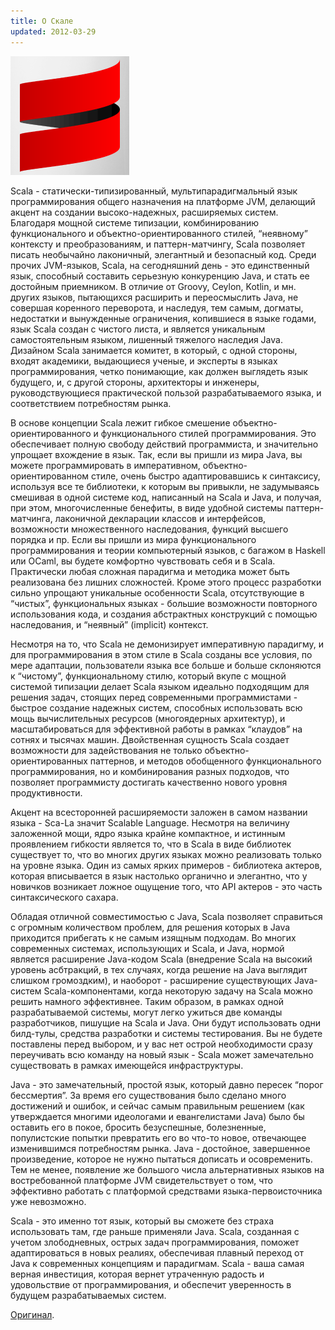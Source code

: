 ```yaml
---
title: О Скале
updated: 2012-03-29
---
```


<div class="image imageright">
  <img title="YT"
       alt="Scala logo"
       src="/images/scala-logo.png">
</div>

Scala - статически-типизированный, мультипарадигмальный язык программирования общего назначения на платформе JVM, делающий акцент на создании высоко-надежных, расширяемых систем. Благодаря мощной системе типизации, комбинированию функционального и объектно-ориентированного стилей, “неявному” контексту и преобразованиям, и паттерн-матчингу, Scala позволяет писать необычайно лаконичный, элегантный и безопасный код. Среди прочих JVM-языков, Scala, на сегодняшний день - это единственный язык, способный составить серьезную конкуренцию Java, и стать ее достойным приемником. В отличие от Groovy, Ceylon, Kotlin, и мн. других языков, пытающихся расширить и переосмыслить Java, не совершая коренного переворота, и наследуя, тем самым, догматы, недостатки и вынужденные ограничения, копившиеся в языке годами, язык Scala создан с чистого листа, и является уникальным самостоятельным языком, лишенный тяжелого наследия Java. Дизайном Scala занимается комитет, в который, с одной стороны, входят академики, выдающиеся ученые, и эксперты в языках программирования, четко понимающие, как должен выглядеть язык будущего, и, с другой стороны, архитекторы и инженеры, руководствующиеся практической пользой разрабатываемого языка, и соответствием потребностям рынка.

В основе концепции Scala лежит гибкое смешение объектно-ориентированного и функционального стилей программирования. Это обеспечивает полную свободу действий программиста, и значительно упрощает вхождение в язык. Так, если вы пришли из мира Java, вы можете программировать в императивном, объектно-ориентированном стиле, очень быстро адаптировавшись к синтаксису, используя все те библиотеки, к которым вы привыкли, не задумываясь смешивая в одной системе код, написанный на Scala и Java, и получая, при этом, многочисленные бенефиты, в виде удобной системы паттерн-матчинга, лаконичной декларации классов и интерфейсов, возможности множественного наследования, функций высшего порядка и пр. Если вы пришли из мира функционального программирования и теории компьютерный языков, с багажом в Haskell или OCaml, вы будете комфортно чувствовать себя и в Scala. Практически любая сложная парадигма и методика может быть реализована без лишних сложностей. Кроме этого процесс разработки сильно упрощают уникальные особенности Scala, отсутствующие в “чистых”, функциональных языках - большие возможности повторного использования кода, и создания абстрактных конструкций с помощью наследования, и “неявный” (implicit) контекст.

Несмотря на то, что Scala не демонизирует императивную парадигму, и для программирования в этом стиле в Scala созданы все условия, по мере адаптации, пользователи языка все больше и больше склоняются к “чистому”, функциональному стилю, который вкупе с мощной системой типизации делает Scala языком идеально подходящим для решения задач, стоящих перед современными программистами - быстрое создание надежных систем, способных использовать всю мощь вычислительных ресурсов (многоядерных архитектур), и масштабироваться для эффективной работы в рамках “клаудов” на сотнях и тысячах машин. Двойственная сущность Scala создает возможности для задействования не только объектно-ориентированных паттернов, и методов обобщенного функционального программирования, но и комбинирования разных подходов, что позволяет программисту достигать качественно нового уровня продуктивности.

Акцент на всесторонней расширяемости заложен в самом названии языка - Sca-La значит Scalable Language. Несмотря на величину заложенной мощи, ядро языка крайне компактное, и истинным проявлением гибкости является то, что в Scala в виде библиотек существует то, что во многих других языках можно реализовать только на уровне языка. Один из самых ярких примеров - библиотека актеров, которая вписывается в язык настолько органично и элегантно, что у новичков возникает ложное ощущение того, что API актеров - это часть синтаксического сахара.

Обладая отличной совместимостью с Java, Scala позволяет справиться с огромным количеством проблем, для решения которых в Java приходится прибегать к не самым изящным подходам. Во многих современных системах, использующих и Scala, и Java, нормой является расширение Java-кодом Scala (внедрение Scala на высокий уровень асбтракций, в тех случаях, когда решение на Java выглядит слишком громоздким), и наоборот - расширение существующих Java-систем Scala-компонентами, когда некоторую задачу на Scala можно решить намного эффективнее. Таким образом, в рамках одной разрабатываемой системы, могут легко ужиться две команды разработчиков, пишущие на Scala и Java. Они будут использовать одни билд-тулы, средства разработки и системы тестирования. Вы не будете поставлены перед выбором, и у вас нет острой необходимости сразу переучивать всю команду на новый язык - Scala может замечательно существовать в рамках имеющейся инфраструктуры.

Java - это замечательный, простой язык, который давно пересек “порог бессмертия”. За время его существования было сделано много достижений и ошибок, и сейчас самым правильным решением (как утверждается многими идеологами и евангелистами Java) было бы оставить его в покое, бросить безуспешные, болезненные, популистские попытки превратить его во что-то новое, отвечающее изменившимся потребностям рынка. Java - достойное, завершенное произведение, которое не нужно пытаться дописать и осовременить. Тем не менее, появление же большого числа альтернативных языков на востребованной платформе JVM свидетельствует о том, что эффективно работать с платформой средствами языка-первоисточника уже невозможно.

Scala - это именно тот язык, который вы сможете без страха использовать там, где раньше применяли Java. Scala, созданная с учетом злободневных, острых задач программирования, поможет адаптироваться в новых реалиях, обеспечивая плавный переход от Java к современных концепциям и парадигмам. Scala - ваша самая верная инвестиция, которая вернет утраченную радость и удовольствие от программирования, и обеспечит уверенность в будущем разрабатываемых систем.

[Оригинал][scalaby].

[scalaby]: http://scala.by/about/2011/07/10/what-is-scala.html
